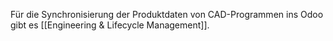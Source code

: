 Für die Synchronisierung der Produktdaten von CAD-Programmen ins Odoo gibt es [[Engineering & Lifecycle Management]].